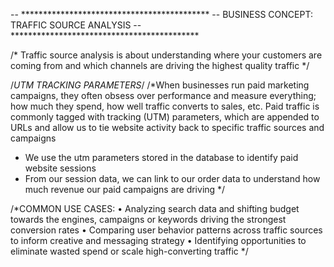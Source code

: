 -- *******************************************
-- BUSINESS CONCEPT: TRAFFIC SOURCE ANALYSIS
-- *******************************************

/* Traffic source analysis is about understanding where your customers are
coming from and which channels are driving the highest quality traffic */

/*UTM TRACKING PARAMETERS*/
/*When businesses run paid marketing campaigns, they often obsess over performance and measure everything; 
how much they spend, how well traffic converts to sales, etc.
Paid traffic is commonly tagged with tracking (UTM) parameters, which are appended to URLs and allow us 
to tie website activity back to specific traffic sources and campaigns

- We use the utm parameters stored in the database to identify paid website sessions
- From our session data, we can link to our order data to understand how much revenue our paid campaigns are driving
 */

/*COMMON USE CASES:
• Analyzing search data and shifting budget towards the engines, campaigns or keywords driving the strongest conversion rates
• Comparing user behavior patterns across traffic sources to inform creative and messaging strategy
• Identifying opportunities to eliminate wasted spend or scale high-converting traffic */
